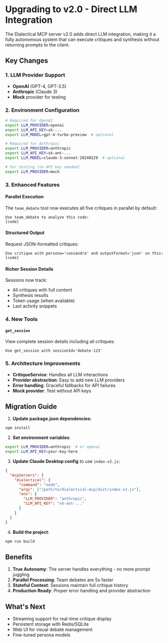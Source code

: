 # Upgrading to v2.0 - Direct LLM Integration

The Dialectical MCP server v2.0 adds direct LLM integration, making it a fully autonomous system that can execute critiques and synthesis without returning prompts to the client.

## Key Changes

### 1. LLM Provider Support
- **OpenAI** (GPT-4, GPT-3.5)
- **Anthropic** (Claude 3)
- **Mock** provider for testing

### 2. Environment Configuration
```bash
# Required for OpenAI
export LLM_PROVIDER=openai
export LLM_API_KEY=sk-...
export LLM_MODEL=gpt-4-turbo-preview  # optional

# Required for Anthropic
export LLM_PROVIDER=anthropic
export LLM_API_KEY=sk-ant-...
export LLM_MODEL=claude-3-sonnet-20240229  # optional

# For testing (no API key needed)
export LLM_PROVIDER=mock
```

### 3. Enhanced Features

#### Parallel Execution
The `team_debate` tool now executes all five critiques in parallel by default:
```
Use team_debate to analyze this code:
[code]
```

#### Structured Output
Request JSON-formatted critiques:
```
Use critique with persona='cassandra' and outputFormat='json' on this:
[code]
```

#### Richer Session Details
Sessions now track:
- All critiques with full content
- Synthesis results
- Token usage (when available)
- Last activity snippets

### 4. New Tools

#### `get_session`
View complete session details including all critiques:
```
Use get_session with sessionId='debate-123'
```

### 5. Architecture Improvements

- **CritiqueService**: Handles all LLM interactions
- **Provider abstraction**: Easy to add new LLM providers
- **Error handling**: Graceful fallbacks for API failures
- **Mock provider**: Test without API keys

## Migration Guide

1. **Update package.json dependencies**:
```bash
npm install
```

2. **Set environment variables**:
```bash
export LLM_PROVIDER=anthropic  # or openai
export LLM_API_KEY=your-key-here
```

3. **Update Claude Desktop config** to use `index-v2.js`:
```json
{
  "mcpServers": {
    "dialectical": {
      "command": "node",
      "args": ["/path/to/dialectical-mcp/dist/index-v2.js"],
      "env": {
        "LLM_PROVIDER": "anthropic",
        "LLM_API_KEY": "sk-ant-..."
      }
    }
  }
}
```

4. **Build the project**:
```bash
npm run build
```

## Benefits

1. **True Autonomy**: The server handles everything - no more prompt juggling
2. **Parallel Processing**: Team debates are 5x faster
3. **Stateful Context**: Sessions maintain full critique history
4. **Production Ready**: Proper error handling and provider abstraction

## What's Next

- Streaming support for real-time critique display
- Persistent storage with Redis/SQLite
- Web UI for visual debate management
- Fine-tuned persona models